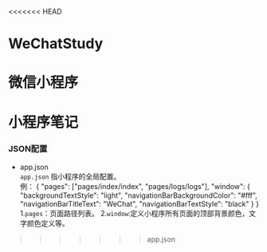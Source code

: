 <<<<<<< HEAD
# WeChatStudy
微信小程序
=======
# 小程序笔记
### JSON配置
- app.json      
`app.json` 指小程序的全局配置。  
例：
        {
        "pages": ["pages/index/index", "pages/logs/logs"],
        "window": {
        "backgroundTextStyle": "light",
        "navigationBarBackgroundColor": "#fff",
        "navigationBarTitleText": "WeChat",
        "navigationBarTextStyle": "black"
        }
        }  
1.`pages`：页面路径列表。
2.`window`:定义小程序所有页面的顶部背景颜色，文字颜色定义等。    
>>>>>>> app.json
